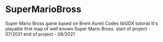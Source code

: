 # SuperMarioBross
Super Mario Bross game based on Brent Aureli Codes libGDX tutorial
It's playable first map of well known Super Mario Bross.
start of project - 07/2021
end of project - 08/2021
